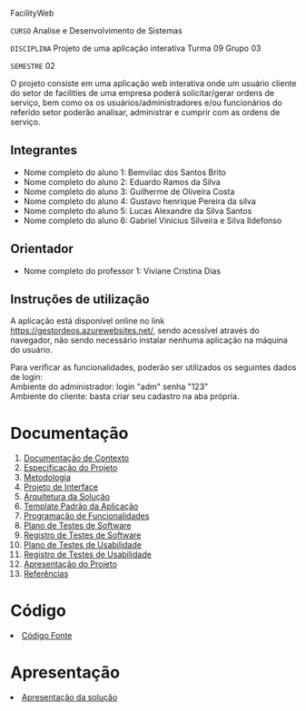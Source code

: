 FacilityWeb

`CURSO` Analise e Desenvolvimento de Sistemas

`DISCIPLINA` Projeto de uma aplicação interativa Turma 09  Grupo 03

`SEMESTRE` 02

O projeto consiste em uma aplicação web interativa onde um usuário cliente do setor de facilities de uma empresa poderá solicitar/gerar ordens de serviço, bem como os os usuários/administradores e/ou funcionários do referido setor poderão analisar, administrar e cumprir com as ordens de serviço.

## Integrantes

* Nome completo do aluno 1:  Bemvilac dos Santos Brito
* Nome completo do aluno 2: Eduardo Ramos da Silva
* Nome completo do aluno 3: Guilherme de Oliveira Costa
* Nome completo do aluno 4: Gustavo henrique Pereira da silva
* Nome completo do aluno 5: Lucas Alexandre da Silva Santos
* Nome completo do aluno 6: Gabriel Vinícius Silveira e Silva Ildefonso


## Orientador

* Nome completo do professor 1: Viviane Cristina Dias

## Instruções de utilização

A aplicação está disponível online no link <a href="https://gestordeos.azurewebsites.net/">https://gestordeos.azurewebsites.net/</a>, sendo acessível através do navegador, não sendo necessário instalar nenhuma aplicação na máquina do usuário. 

Para verificar as funcionalidades, poderão ser utilizados os seguintes dados de login: <br>
Ambiente do administrador: login "adm" senha "123"<br>
Ambiente do cliente: basta criar seu cadastro na aba própria.


# Documentação

<ol>
<li><a href="docs/01-Documentação de Contexto.md"> Documentação de Contexto</a></li>
<li><a href="docs/02-Especificação do Projeto.md"> Especificação do Projeto</a></li>
<li><a href="docs/03-Metodologia.md"> Metodologia</a></li>
<li><a href="docs/04-Projeto de Interface.md"> Projeto de Interface</a></li>
<li><a href="docs/05-Arquitetura da Solução.md"> Arquitetura da Solução</a></li>
<li><a href="docs/06-Template Padrão da Aplicação.md"> Template Padrão da Aplicação</a></li>
<li><a href="docs/07-Programação de Funcionalidades.md"> Programação de Funcionalidades</a></li>
<li><a href="docs/08-Plano de Testes de Software.md"> Plano de Testes de Software</a></li>
<li><a href="docs/09-Registro de Testes de Software.md"> Registro de Testes de Software</a></li>
<li><a href="docs/10-Plano de Testes de Usabilidade.md"> Plano de Testes de Usabilidade</a></li>
<li><a href="docs/11-Registro de Testes de Usabilidade.md"> Registro de Testes de Usabilidade</a></li>
<li><a href="docs/12-Apresentação do Projeto.md"> Apresentação do Projeto</a></li>
<li><a href="docs/13-Referências.md"> Referências</a></li>
</ol>

# Código

<li><a href="src/README.md"> Código Fonte</a></li>

# Apresentação

<li><a href="presentation/README.md"> Apresentação da solução</a></li>
